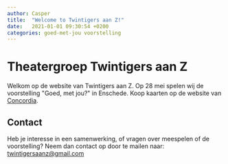 ```yaml
---
author: Casper
title:  "Welcome to Twintigers aan Z!"
date:   2021-01-01 09:30:54 +0200
categories: goed-met-jou voorstelling
---
```


# Theatergroep Twintigers aan Z

Welkom op de website van Twintigers aan Z. Op 28 mei spelen wij de voorstelling "Goed, met jou?" in Enschede. Koop kaarten op de website van [Concordia](https://www.concordia.nl/theater/goed-met-jou-twintigers-aan-z/28-05-2022-20-00).

## Contact
Heb je interesse in een samenwerking, of vragen over meespelen of de voorstelling? Neem dan contact op door te mailen naar: [twintigersaanz@gmail.com](
mailto:twintigersaanz@gmail.com)
